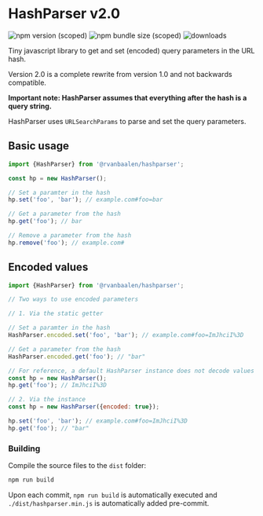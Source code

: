 # HashParser v2.0

![npm version (scoped)](https://img.shields.io/npm/v/@rvanbaalen/hashparser.svg?style=popout-square) ![npm bundle size (scoped)](https://img.shields.io/bundlephobia/min/@rvanbaalen/hashparser.svg?style=popout-square)
![downloads](https://img.shields.io/npm/dt/@rvanbaalen/hashparser.svg?style=popout-square)

Tiny javascript library to get and set (encoded) query parameters in the URL hash.

Version 2.0 is a complete rewrite from version 1.0 and not backwards compatible.

**Important note: HashParser assumes that everything after the hash is a query string.**

HashParser uses `URLSearchParams` to parse and set the query parameters.

## Basic usage

```js
import {HashParser} from '@rvanbaalen/hashparser';

const hp = new HashParser();

// Set a paramter in the hash
hp.set('foo', 'bar'); // example.com#foo=bar

// Get a parameter from the hash
hp.get('foo'); // bar

// Remove a parameter from the hash
hp.remove('foo'); // example.com#

```

## Encoded values

```js
import {HashParser} from '@rvanbaalen/hashparser';

// Two ways to use encoded parameters

// 1. Via the static getter

// Set a paramter in the hash
HashParser.encoded.set('foo', 'bar'); // example.com#foo=ImJhciI%3D

// Get a parameter from the hash
HashParser.encoded.get('foo'); // "bar"

// For reference, a default HashParser instance does not decode values
const hp = new HashParser();
hp.get('foo'); // ImJhciI%3D

// 2. Via the instance
const hp = new HashParser({encoded: true});

hp.set('foo', 'bar'); // example.com#foo=ImJhciI%3D
hp.get('foo'); // "bar"
```

### Building

Compile the source files to the `dist` folder:

```bash
npm run build
```

Upon each commit, `npm run build` is automatically 
executed and `./dist/hashparser.min.js` is automatically added pre-commit.

